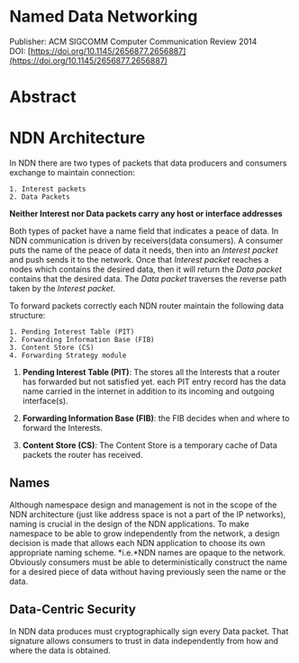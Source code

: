 # Named Data Networking
Publisher: ACM SIGCOMM Computer Communication Review 2014 <br>
DOI: [https://doi.org/10.1145/2656877.2656887](https://doi.org/10.1145/2656877.2656887)

# Abstract

# NDN Architecture
In NDN there are two types of packets that data producers and consumers exchange to maintain connection:

    1. Interest packets
    2. Data Packets

**Neither Interest nor Data packets carry any host or interface addresses**

Both types of packet have a name field that indicates a peace of data.
In NDN communication is driven by receivers(data consumers).
A consumer puts the name of the peace of data it needs, then into an *Interest packet* and push sends it to the network.
Once that *Interest packet* reaches a nodes which contains the desired data, then it will return the *Data packet*
contains that the desired data. The  *Data packet* traverses the reverse path taken by the *Interest packet*.

To forward packets correctly each NDN router maintain the following data structure:

    1. Pending Interest Table (PIT)
    2. Forwarding Information Base (FIB)
    3. Content Store (CS)
    4. Forwarding Strategy module

1. **Pending Interest Table (PIT)**: The stores all the Interests that a router has forwarded but not satisfied yet. each PIT entry record has the data name carried in the internet in addition to its incoming and outgoing interface(s).

2. **Forwarding Information Base (FIB)**: the FIB decides when and where to forward the Interests.

3. **Content Store (CS)**: The Content Store is a temporary cache of Data packets the router has received.

## Names

Although namespace design and management is not in the scope of the NDN architecture (just like address space is not a part of the IP networks), naming is crucial in the design of the NDN applications. To make namespace to be able to grow independently from the network, a design decision is made that allows each NDN application to choose its own appropriate naming scheme.
*i.e.*NDN names are opaque to the network. Obviously consumers must be able to deterministically construct the name for a desired piece of data without having previously seen the name or the data.

## Data-Centric Security

In NDN data produces must cryptographically sign every Data packet.
That signature allows consumers to trust in data independently from how and where the data is obtained.
